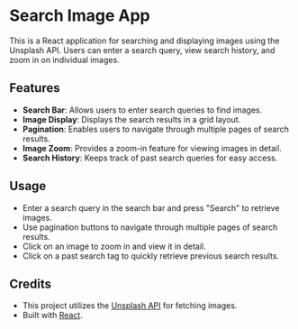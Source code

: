 # Search Image App

This is a React application for searching and displaying images using the Unsplash API. Users can enter a search query, view search history, and zoom in on individual images.

## Features

- **Search Bar**: Allows users to enter search queries to find images.
- **Image Display**: Displays the search results in a grid layout.
- **Pagination**: Enables users to navigate through multiple pages of search results.
- **Image Zoom**: Provides a zoom-in feature for viewing images in detail.
- **Search History**: Keeps track of past search queries for easy access.

## Usage

- Enter a search query in the search bar and press "Search" to retrieve images.
- Use pagination buttons to navigate through multiple pages of search results.
- Click on an image to zoom in and view it in detail.
- Click on a past search tag to quickly retrieve previous search results.

## Credits

- This project utilizes the [Unsplash API](https://unsplash.com/developers) for fetching images.
- Built with [React](https://reactjs.org/).

